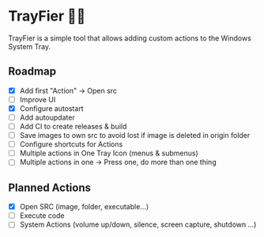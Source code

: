 # TrayFier 🧙‍♂️

TrayFier is a simple tool that allows adding custom actions to the Windows System Tray.

## Roadmap

- [x] Add first "Action" -> Open src
- [ ] Improve UI
- [x] Configure autostart
- [ ] Add autoupdater
- [ ] Add CI to create releases & build
- [ ] Save images to own src to avoid lost if image is deleted in origin folder
- [ ] Configure shortcuts for Actions
- [ ] Multiple actions in One Tray Icon (menus & submenus)
- [ ] Multiple actions in one -> Press one, do more than one thing

## Planned Actions

- [x] Open SRC (image, folder, executable...)
- [ ] Execute code
- [ ] System Actions (volume up/down, silence, screen capture, shutdown ...)
